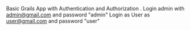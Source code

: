 Basic Grails App with Authentication and Authorization .
Login admin with admin@gmail.com and password "admin"
Login as User as user@gmail.com and password "user"